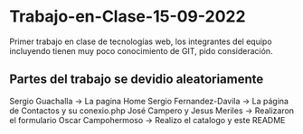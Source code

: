 # Trabajo-en-Clase-15-09-2022
Primer trabajo en clase de tecnologías web, los integrantes del equipo incluyendo tienen muy poco conocimiento de GIT, pido consideración.
## Partes del trabajo se devidio aleatoriamente
Sergio Guachalla -> La pagina Home
Sergio Fernandez-Davila -> La página de Contactos y su conexio.php
José Campero y Jesus Meriles -> Realizaron el formulario
Oscar Campohermoso -> Realizo el catalogo y este README

